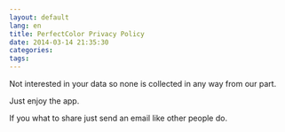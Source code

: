 ```yaml
---
layout: default
lang: en
title: PerfectColor Privacy Policy
date: 2014-03-14 21:35:30
categories:
tags:
---
```


Not interested in your data so none is collected in any way from our part. 

Just enjoy the app. 

If you what to share just send an email like other people do.

